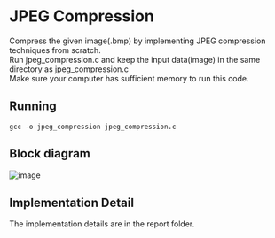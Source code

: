 # JPEG Compression
Compress the given image(.bmp) by implementing JPEG compression techniques from scratch.  
Run jpeg_compression.c and keep the input data(image) in the same directory as jpeg_compression.c  
Make sure your computer has sufficient memory to run this code.

## Running
`gcc -o jpeg_compression jpeg_compression.c`

## Block diagram
![image](https://user-images.githubusercontent.com/128220508/226189874-4b4e13f0-ad6f-42a8-9c58-46bb58dfaa2f.png)  

## Implementation Detail
The implementation details are in the report folder.
